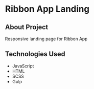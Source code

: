 # Ribbon App Landing

## About Project

Responsive landing page for Ribbon App

## Technologies Used

-   JavaScript
-   HTML
-   SCSS
-   Gulp

